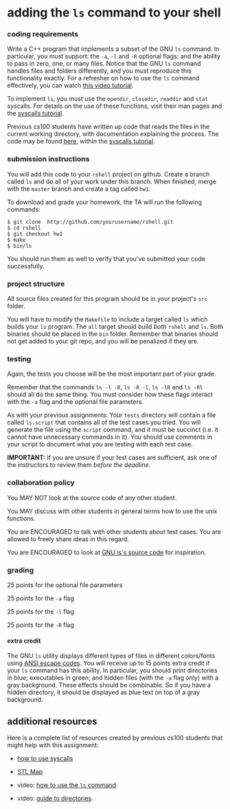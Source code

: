 # adding the `ls` command to your shell

### coding requirements

Write a C++ program that implements a subset of the GNU `ls` command.
In particular, you must support: the `-a`, `-l` and `-R` optional flags; and the ability to pass in zero, one, or many files.
Notice that the GNU `ls` command handles files and folders differently, and you must reproduce this functionality exactly.
For a refresher on how to use the `ls` command effectively, you can watch [this video tutorial](https://izbicki.me/blog/videoguide-for-github-vim-bash.html#ls).

To implement `ls`, you must use the `opendir`, `closedir`, `readdir` and `stat` syscalls.
For details on the use of these functions, visit their man pages and the [syscalls tutorial](../../../textbook/assignment-help/syscalls).

Previous cs100 students have written up code that reads the files in the current working directory, with documentation explaining the process. 
The code may be found [here](../../../textbook/assignment-help/syscalls/dir_code.cpp), within the [syscalls tutorial](../../../textbook/assignment-help/syscalls).

### submission instructions

You will add this code to your `rshell` project on github.
Create a branch called `ls` and do all of your work under this branch.
When finished, merge with the `master` branch and create a tag called `hw1`.

To download and grade your homework, the TA will run the following commands:

```
$ git clone  http://github.com/yourusername/rshell.git
$ cd rshell
$ git checkout hw1
$ make
$ bin/ls
```

You should run them as well to verify that you've submitted your code successfully.

### project structure

All source files created for this program should be in your project's `src` folder.

You will have to modify the `Makefile` to include a target called `ls` which builds your `ls` program.
The `all` target should build *both* `rshell` and `ls`.
Both binaries should be placed in the `bin` folder.
Remember that binaries should not get added to your git repo, and you will be penalized if they are.

### testing

Again, the tests you choose will be the most important part of your grade.

Remember that the commands `ls -l -R`, `ls -R -l`, `ls -lR` and `ls -Rl` should all do the same thing.
You must consider how these flags interact with the `-a` flag and the optional file parameters.

As with your previous assignments:
Your `tests` directory will contain a file called `ls.script` that contains all of the test cases you tried.
You will generate the file using the `script` command, and it must be succinct (i.e. it cannot have unnecessary commands in it).
You should use comments in your script to document what you are testing with each test case.

**IMPORTANT:**
If you are unsure if your test cases are sufficient, ask one of the instructors to review them *before the deadline*.

### collaboration policy

You MAY NOT look at the source code of any other student.

You MAY discuss with other students in general terms how to use the unix functions.

You are ENCOURAGED to talk with other students about test cases.
You are allowed to freely share ideas in this regard.

You are ENCOURAGED to look at [GNU ls's source code](https://www.gnu.org/software/coreutils/) for inspiration.

### grading

25 points for the optional file parameters

25 points for the `-a` flag

25 points for the `-l` flag

25 points for the `-R` flag

#### extra credit

The GNU `ls` utility displays different types of files in different colors/fonts using [ANSI escape codes](https://en.wikipedia.org/wiki/ANSI_escape_code).
You will receive up to 15 points extra credit if your `ls` command has this ability.
In particular, you should print directories in blue; executables in green; and hidden files (with the `-a` flag only) with a gray background.
These effects should be combinable.
So if you have a hidden directory, it should be displayed as blue text on top of a gray background.

## additional resources

Here is a complete list of resources created by previous cs100 students that might help with this assignment:

* [how to use syscalls](../../../textbook/assignment-help/syscalls)

* [STL Map](../../../textbook/C++/stl-map)

* video: [how to use the `ls` command](https://izbicki.me/blog/videoguide-for-github-vim-bash.html#ls).

* video: [guide to directories](https://www.youtube.com/watch?v=ru3uxfknAMc).


<!--
#### lab 5 integration

Everyone who showed up for lab 5 got full credit on the lab.
But your grade on this assignment will depend on your lab 5.
In particular:

0. You should include all of lab 5 in your submission (`hw1` tag) for this assignment.

1. Your `Makefile` must have an additional target called `cp`.
This target should build the `cp` program you developed in lab and place it in the `bin` folder.
The `all` target should depend on the `cp` target.

2. The resulting `cp` executable should behave as specified in the lab.
In particular: (a) I do not care what the optional parameter is, but I must be able to place the parameter anywhere in the argument list; (b) there should be an error message if the location you are copying to already exists or is a directory.

3. Your account must not make any commits to the source code for `cp`.
Only your partner's account should be making these commits.
We will verify this by running `git blame` on your source code.
It should show only your partner's name, and not yours.

If you do not meet these requirements, you will lose up to 20 points of credit on this assignment.
-->
